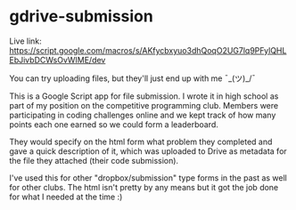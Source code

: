 # gdrive-submission
Live link: https://script.google.com/macros/s/AKfycbxyuo3dhQoqO2UG7lq9PFylQHLEbJivbDCWsOvWIME/dev

You can try uploading files, but they'll just end up with me ¯\_(ツ)_/¯ 

This is a Google Script app for file submission. I wrote it in high school as part of my position on the competitive programming club. Members were participating in coding challenges online and we kept track of how many points each one earned so we could form a leaderboard. 

They would specify on the html form what problem they completed and gave a quick description of it, which was uploaded to Drive as metadata for the file they attached (their code submission). 

I've used this for other "dropbox/submission" type forms in the past as well for other clubs. The html isn't pretty by any means but it got the job done for what I needed at the time :)
